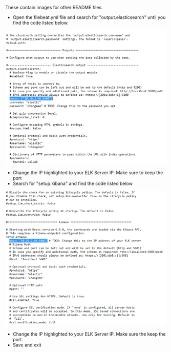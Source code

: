 These contain images for other README files.

  -  Open the filebeat.yml file and search for "output.elasticsearch" until you find the code listed below.

![Alt text](https://github.com/ryantgyi/AWS-Cloud-DVWA-ELK-Stack-Project/blob/main/Images/filebeat%20elasticsearch%20ip%20edit.PNG?raw=true)


  -  Change the IP highlighted to your ELK Server IP. Make sure to keep the port
  -  Search for "setup.kibana" and find the code listed below


![Alt text](https://github.com/ryantgyi/AWS-Cloud-DVWA-ELK-Stack-Project/blob/main/Images/filebeat%20kibana%20ip%20edit.PNG?raw=true)

  
  -  Change the IP highlighted to your ELK Server IP. Make sure the keep the port.
  -  Save and exit
